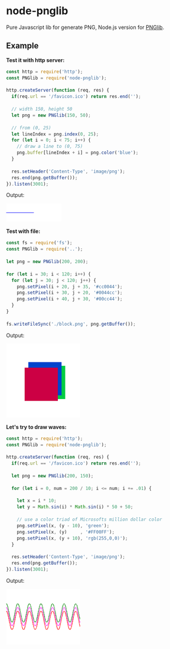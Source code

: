 # node-pnglib

Pure Javascript lib for generate PNG, Node.js version for [PNGlib](http://www.xarg.org/2010/03/generate-client-side-png-files-using-javascript/).

## Example

**Test it with http server:**

```javascript
const http = require('http');
const PNGlib = require('node-pnglib');

http.createServer(function (req, res) {
  if(req.url == '/favicon.ico') return res.end('');

  // width 150, height 50
  let png = new PNGlib(150, 50);
  
  // from (0, 25)
  let lineIndex = png.index(0, 25);
  for (let i = 0; i < 75; i++) {
    // draw a line to (0, 75)
    png.buffer[lineIndex + i] = png.color('blue');
  }

  res.setHeader('Content-Type', 'image/png');
  res.end(png.getBuffer());
}).listen(3001);
```

Output:

![line](/example/line.png)

**Test with file:**

```javascript
const fs = require('fs');
const PNGlib = require('..');

let png = new PNGlib(200, 200);

for (let i = 30; i < 120; i++) {
  for (let j = 30; j < 120; j++) {
    png.setPixel(i + 20, j + 35, '#cc0044');
    png.setPixel(i + 30, j + 20, '#0044cc');
    png.setPixel(i + 40, j + 30, '#00cc44');
  }
}

fs.writeFileSync('./block.png', png.getBuffer());
```

Output:

![line](/example/block.png)

**Let's try to draw waves:**

```javascript
const http = require('http');
const PNGlib = require('node-pnglib');

http.createServer(function (req, res) {
  if(req.url == '/favicon.ico') return res.end('');

  let png = new PNGlib(200, 150);
  
  for (let i = 0, num = 200 / 10; i <= num; i += .01) {
  
    let x = i * 10;
    let y = Math.sin(i) * Math.sin(i) * 50 + 50;
  
    // use a color triad of Microsofts million dollar color
    png.setPixel(x, (y - 10), 'green');
    png.setPixel(x, (y)     , '#FF00FF');
    png.setPixel(x, (y + 10), 'rgb(255,0,0)');
  }

  res.setHeader('Content-Type', 'image/png');
  res.end(png.getBuffer());
}).listen(3001);
```

Output:

![line](/example/wave.png)

